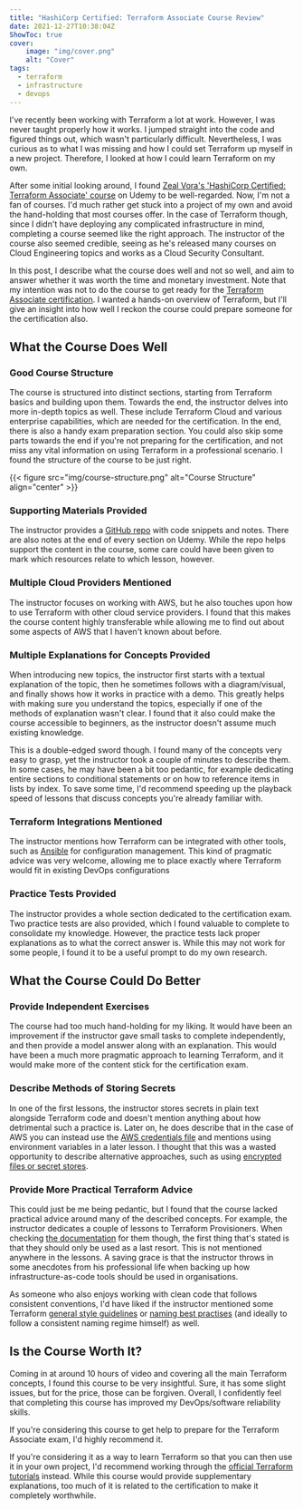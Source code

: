 ```yaml
---
title: "HashiCorp Certified: Terraform Associate Course Review"
date: 2021-12-27T10:38:04Z
ShowToc: true
cover:
    image: "img/cover.png"
    alt: "Cover"
tags:
  - terraform
  - infrastructure
  - devops
---
```


I've recently been working with Terraform a lot at work. However, I was never taught properly how it works. I jumped straight into the code and figured things out, which wasn't particularly difficult. Nevertheless, I was curious as to what I was missing and how I could set Terraform up myself in a new project. Therefore, I looked at how I could learn Terraform on my own.

After some initial looking around, I found [Zeal Vora's 'HashiCorp Certified: Terraform Associate' course](https://www.reddit.com/r/Terraform/comments/jfzerz/comment/g9nio4h/?utm_source=share&utm_medium=web2x&context=3) on Udemy to be well-regarded. Now, I'm not a fan of courses. I'd much rather get stuck into a project of my own and avoid the hand-holding that most courses offer. In the case of Terraform though, since I didn't have deploying any complicated infrastructure in mind, completing a course seemed like the right approach. The instructor of the course also seemed credible, seeing as he's released many courses on Cloud Engineering topics and works as a Cloud Security Consultant.

In this post, I describe what the course does well and not so well, and aim to answer whether it was worth the time and monetary investment. Note that my intention was not to do the course to get ready for the [Terraform Associate certification](https://www.hashicorp.com/certification/terraform-associate). I wanted a hands-on overview of Terraform, but I'll give an insight into how well I reckon the course could prepare someone for the certification also.

## What the Course Does Well

### Good Course Structure

The course is structured into distinct sections, starting from Terraform basics and building upon them. Towards the end, the instructor delves into more in-depth topics as well. These include Terraform Cloud and various enterprise capabilities, which are needed for the certification. In the end, there is also a handy exam preparation section. You could also skip some parts towards the end if you're not preparing for the certification, and not miss any vital information on using Terraform in a professional scenario. I found the structure of the course to be just right.

{{< figure src="img/course-structure.png" alt="Course Structure" align="center" >}}

### Supporting Materials Provided

The instructor provides a [GitHub repo](https://github.com/zealvora/terraform-beginner-to-advanced-resource) with code snippets and notes. There are also notes at the end of every section on Udemy. While the repo helps support the content in the course, some care could have been given to mark which resources relate to which lesson, however.

### Multiple Cloud Providers Mentioned

The instructor focuses on working with AWS, but he also touches upon how to use Terraform with other cloud service providers. I found that this makes the course content highly transferable while allowing me to find out about some aspects of AWS that I haven't known about before.

### Multiple Explanations for Concepts Provided

When introducing new topics, the instructor first starts with a textual explanation of the topic, then he sometimes follows with a diagram/visual, and finally shows how it works in practice with a demo. This greatly helps with making sure you understand the topics, especially if one of the methods of explanation wasn't clear. I found that it also could make the course accessible to beginners, as the instructor doesn't assume much existing knowledge.

This is a double-edged sword though. I found many of the concepts very easy to grasp, yet the instructor took a couple of minutes to describe them. In some cases, he may have been a bit too pedantic, for example dedicating entire sections to conditional statements or on how to reference items in lists by index. To save some time, I'd recommend speeding up the playback speed of lessons that discuss concepts you're already familiar with.

### Terraform Integrations Mentioned

The instructor mentions how Terraform can be integrated with other tools, such as [Ansible](https://www.ansible.com/) for configuration management. This kind of pragmatic advice was very welcome, allowing me to place exactly where Terraform would fit in existing DevOps configurations

### Practice Tests Provided

The instructor provides a whole section dedicated to the certification exam. Two practice tests are also provided, which I found valuable to complete to consolidate my knowledge. However, the practice tests lack proper explanations as to what the correct answer is. While this may not work for some people, I found it to be a useful prompt to do my own research.

## What the Course Could Do Better

### Provide Independent Exercises

The course had too much hand-holding for my liking. It would have been an improvement if the instructor gave small tasks to complete independently, and then provide a model answer along with an explanation. This would have been a much more pragmatic approach to learning Terraform, and it would make more of the content stick for the certification exam.

### Describe Methods of Storing Secrets

In one of the first lessons, the instructor stores secrets in plain text alongside Terraform code and doesn't mention anything about how detrimental such a practice is. Later on, he does describe that in the case of AWS you can instead use the [AWS credentials file](https://docs.aws.amazon.com/sdk-for-php/v3/developer-guide/guide_credentials_profiles.html) and mentions using environment variables in a later lesson. I thought that this was a wasted opportunity to describe alternative approaches, such as using [encrypted files or secret stores](https://blog.gruntwork.io/a-comprehensive-guide-to-managing-secrets-in-your-terraform-code-1d586955ace1#c49b).

### Provide More Practical Terraform Advice

This could just be me being pedantic, but I found that the course lacked practical advice around many of the described concepts. For example, the instructor dedicates a couple of lessons to Terraform Provisioners. When checking [the documentation](https://www.terraform.io/language/resources/provisioners/syntax) for them though, the first thing that's stated is that they should only be used as a last resort. This is not mentioned anywhere in the lessons. A saving grace is that the instructor throws in some anecdotes from his professional life when backing up how infrastructure-as-code tools should be used in organisations.

As someone who also enjoys working with clean code that follows consistent conventions, I'd have liked if the instructor mentioned some Terraform [general style guidelines](https://www.terraform.io/language/syntax/style) or [naming best practises](https://www.terraform-best-practices.com/naming) (and ideally to follow a consistent naming regime himself) as well.

## Is the Course Worth It?

Coming in at around 10 hours of video and covering all the main Terraform concepts, I found this course to be very insightful. Sure, it has some slight issues, but for the price, those can be forgiven. Overall, I confidently feel that completing this course has improved my DevOps/software reliability skills.

If you're considering this course to get help to prepare for the Terraform Associate exam, I'd highly recommend it.

If you're considering it as a way to learn Terraform so that you can then use it in your own project, I'd recommend working through the [official Terraform tutorials](https://learn.hashicorp.com/terraform) instead. While this course would provide supplementary explanations, too much of it is related to the certification to make it completely worthwhile.
